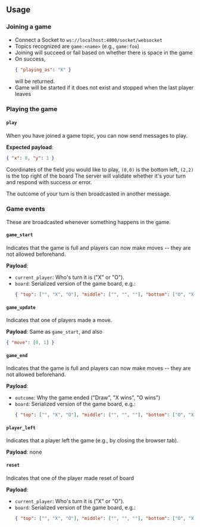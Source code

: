 ## Usage

### Joining a game

- Connect a Socket to `ws://localhost:4000/socket/websocket`
- Topics recognized are `game:<name>` (e.g., `game:foo`)
- Joining will succeed or fail based on whether there is space in the game
- On success,
  ```json
  { "playing_as": "X" }
  ```
  will be returned.
- Game will be started if it does not exist and stopped when the last player leaves

### Playing the game

#### `play`

When you have joined a game topic, you can now send messages to play.

**Expected payload**:

```json
{ "x": 0, "y": 1 }
```

Coordinates of the field you would like to play, `(0,0)` is the bottom left, `(2,2)` is the top right of the board
The server will validate whether it's your turn and respond with success or error.

The outcome of your turn is then broadcasted in another message.

### Game events

These are broadcasted whenever something happens in the game.

#### `game_start`

Indicates that the game is full and players can now make moves -- they are not allowed beforehand.

**Payload**:

- `current_player`: Who's turn it is ("X" or "O").
- `board`: Serialized version of the game board, e.g.:
  ```json
  { "top": ["", "X", "O"], "middle": ["", "", ""], "bottom": ["O", "X", ""] }
  ```

#### `game_update`

Indicates that one of players made a move.

**Payload**: Same as `game_start`, and also

```json
{ "move": [0, 1] }
```

#### `game_end`

Indicates that the game is full and players can now make moves -- they are not allowed beforehand.

**Payload**:

- `outcome`: Why the game ended ("Draw", "X wins", "O wins")
- `board`: Serialized version of the game board, e.g.:
  ```json
  { "top": ["", "X", "O"], "middle": ["", "", ""], "bottom": ["O", "X", ""] }
  ```

#### `player_left`

Indicates that a player left the game (e.g., by closing the browser tab).

**Payload**: none

#### `reset`

Indicates that one of the player made reset of board

**Payload**:

- `current_player`: Who's turn it is ("X" or "O").
- `board`: Serialized version of the game board, e.g.:
  ```json
  { "top": ["", "X", "O"], "middle": ["", "", ""], "bottom": ["O", "X", ""] }
  ```
